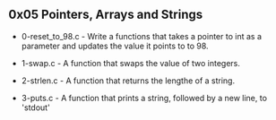 ## 0x05 Pointers, Arrays and Strings

* 0-reset_to_98.c - Write a functions that takes a pointer to int as a parameter and updates the value it points to to 98.

* 1-swap.c - A function that swaps the value of two integers.

* 2-strlen.c - A function that returns the lengthe of a string.

* 3-puts.c - A function that prints a string, followed by a new line, to 'stdout'
